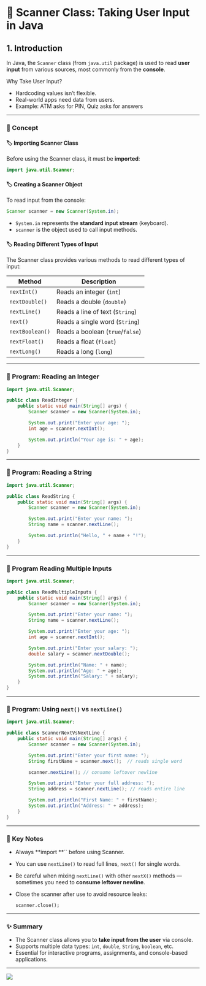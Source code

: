 # 🚀 Scanner Class: Taking User Input in Java

## 1. Introduction

In Java, the `Scanner` class (from `java.util` package) is used to read **user input** from various sources, most commonly from the **console**.

Why Take User Input?
- Hardcoding values isn’t flexible.
- Real-world apps need data from users.
- Example: ATM asks for PIN, Quiz asks for answers

---

### 📘 Concept

#### 🏷️ Importing Scanner Class

Before using the Scanner class, it must be **imported**:

```java
import java.util.Scanner;
```

#### 🏷️ Creating a Scanner Object

To read input from the console:

```java
Scanner scanner = new Scanner(System.in);
```

* `System.in` represents the **standard input stream** (keyboard).
* `scanner` is the object used to call input methods.
 
#### 🏷️ Reading Different Types of Input

The Scanner class provides various methods to read different types of input:

| Method          | Description                      |
| --------------- | -------------------------------- |
| `nextInt()`     | Reads an integer (`int`)         |
| `nextDouble()`  | Reads a double (`double`)        |
| `nextLine()`    | Reads a line of text (`String`)  |
| `next()`        | Reads a single word (`String`)   |
| `nextBoolean()` | Reads a boolean (`true`/`false`) |
| `nextFloat()`   | Reads a float (`float`)          |
| `nextLong()`    | Reads a long (`long`)            |

---

### 📝 Program: Reading an Integer

```java
import java.util.Scanner;

public class ReadInteger {
    public static void main(String[] args) {
        Scanner scanner = new Scanner(System.in);

        System.out.print("Enter your age: ");
        int age = scanner.nextInt();

        System.out.println("Your age is: " + age);
    }
}
```
---

### 📝 Program: Reading a String

```java
import java.util.Scanner;

public class ReadString {
    public static void main(String[] args) {
        Scanner scanner = new Scanner(System.in);

        System.out.print("Enter your name: ");
        String name = scanner.nextLine();

        System.out.println("Hello, " + name + "!");
    }
}
```

---

### 📝 Program Reading Multiple Inputs

```java
import java.util.Scanner;

public class ReadMultipleInputs {
    public static void main(String[] args) {
        Scanner scanner = new Scanner(System.in);

        System.out.print("Enter your name: ");
        String name = scanner.nextLine();

        System.out.print("Enter your age: ");
        int age = scanner.nextInt();

        System.out.print("Enter your salary: ");
        double salary = scanner.nextDouble();

        System.out.println("Name: " + name);
        System.out.println("Age: " + age);
        System.out.println("Salary: " + salary);
    }
}
```

---

### 📝 Program: Using `next()` vs `nextLine()`

```java
import java.util.Scanner;

public class ScannerNextVsNextLine {
    public static void main(String[] args) {
        Scanner scanner = new Scanner(System.in);

        System.out.print("Enter your first name: ");
        String firstName = scanner.next();  // reads single word

        scanner.nextLine(); // consume leftover newline

        System.out.print("Enter your full address: ");
        String address = scanner.nextLine(); // reads entire line

        System.out.println("First Name: " + firstName);
        System.out.println("Address: " + address);
    }
}
```
---

### 📌 Key Notes

- Always \*\*import \*\*\`\` before using Scanner.
- You can use `nextLine()` to read full lines, `next()` for single words.
- Be careful when mixing `nextLine()` with other `nextX()` methods — sometimes you need to **consume leftover newline**.
- Close the scanner after use to avoid resource leaks:

      scanner.close();


---

### ✨ Summary

* The Scanner class allows you to **take input from the user** via console.
* Supports multiple data types: `int`, `double`, `String`, `boolean`, etc.
* Essential for interactive programs, assignments, and console-based applications.

---

[![](https://img.shields.io/badge/Go_Back-🔙-d6cadd?style=for-the-badge&labelColor=d6cadd)](../../../../../../TABLE_CONTENT_README.md)

